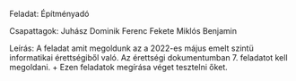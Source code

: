 Feladat: Építményadó

Csapattagok: 
    Juhász Dominik Ferenc
    Fekete Miklós Benjamin

Leírás:
    A feladat amit megoldunk az a 2022-es május emelt szintü informatikai érettségiből való.
    Az érettségi dokumentumban 7. feladatot kell megoldani. 
    + Ezen feladatok megírása véget tesztelni őket. 

    
